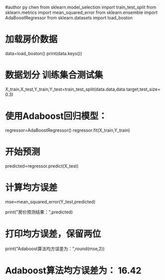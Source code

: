 
#author py chen
from sklearn.model_selection import train_test_split
from sklearn.metrics import mean_squared_error
from sklearn.ensemble import AdaBoostRegressor
from sklearn.datasets import load_boston

# 加载房价数据
data=load_boston()
print(data.keys())

# 数据划分 训练集合测试集
X_train,X_test,Y_train,Y_test=train_test_split(data.data,data.target,test_size=0.3)

# 使用Adaboost回归模型：
regressor=AdaBoostRegressor()
regressor.fit(X_train,Y_train)

# 开始预测
predicted=regressor.predict(X_test)

# 计算均方误差
mse=mean_squared_error(Y_test,predicted)

print("房价预测结果：",predicted)
# 打印均方误差，保留两位
print("Adaboost算法均方误差为：",round(mse,2))

# Adaboost算法均方误差为： 16.42


